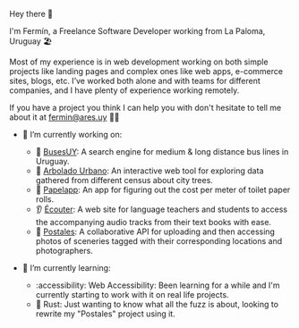 Hey there 👋

I'm Fermín, a Freelance Software Developer working from La Paloma, Uruguay 🏖️

Most of my experience is in web development working on both simple projects like landing pages and complex ones like web apps, e-commerce sites, blogs, etc. I’ve worked both alone and with teams for different companies, and I have plenty of experience working remotely.

If you have a project you think I can help you with don't hesitate to tell me about it at fermin@ares.uy 👨‍💻

- 🔭 I’m currently working on:
  - 🚌 [BusesUY](https://buses.uy/): A search engine for medium & long distance bus lines in Uruguay.
  - 🌳 [Arbolado Urbano](https://arboladourbano.com): An interactive web tool for exploring data gathered from different census about city trees.
  - 🧻 [Papelapp](https://papelapp.ares.uy): An app for figuring out the cost per meter of toilet paper rolls.
  - 👂 [Écouter](https://github.com/ferares/ecouter): A web site for language teachers and students to access the accompanying audio tracks from their text books with ease.
  - 📸 [Postales](https://github.com/ferares/random-pictures): A collaborative API for uploading and then accessing photos of sceneries tagged with their corresponding locations and photographers. 

 - 🌱 I’m currently learning:
   - :accessibility: Web Accessibility: Been learning for a while and I'm currently starting to work with it on real life projects.
   - 🦀 Rust: Just wanting to know what all the fuzz is about, looking to rewrite my "Postales" project using it.
